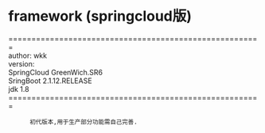 # framework (springcloud版)
=======================================================</br>
author: wkk</br>
version: </br>
SpringCloud GreenWich.SR6 </br>
SringBoot 2.1.12.RELEASE</br>
jdk 1.8</br>
=======================================================</br>

          初代版本,用于生产部分功能需自己完善.
